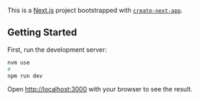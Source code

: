 This is a [Next.js](https://nextjs.org) project bootstrapped with [`create-next-app`](https://nextjs.org/docs/app/api-reference/cli/create-next-app).

## Getting Started

First, run the development server:

```bash
nvm use
# 
npm run dev
```

Open [http://localhost:3000](http://localhost:3000) with your browser to see the result.

